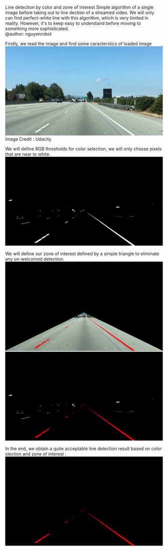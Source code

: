 Line detection by color and zone of interest Simple algorithm of a single image before taking out to line dection of a streamed video. We will only can find perfect-white line with this algorithm, which is very limited in reality. However, it's to keep easy to understand before moving to something more sophisticated.  
@author: nguyenrobot

Firstly, we read the image and find some caracterstics of loaded image
![Image Credit : Udacity](test.jpg)
Image Credit : Udacity

We will define RGB thresholds for color selection, we will only chosse pixels that are near to white.
![frame_color_selection](frame_color_selection.png)

We will define our zone of interest defined by a simple triangle to eliminate any un-welcomed detection.
![frame_zone_of_interest](frame_zone_of_interest.png)
![frame_line_over_color](frame_line_over_color.png)

In the end, we obtain a quite acceptable line detection result based on color slection and zone of interest :
![frame_line_dection](frame_line_dection.png)
